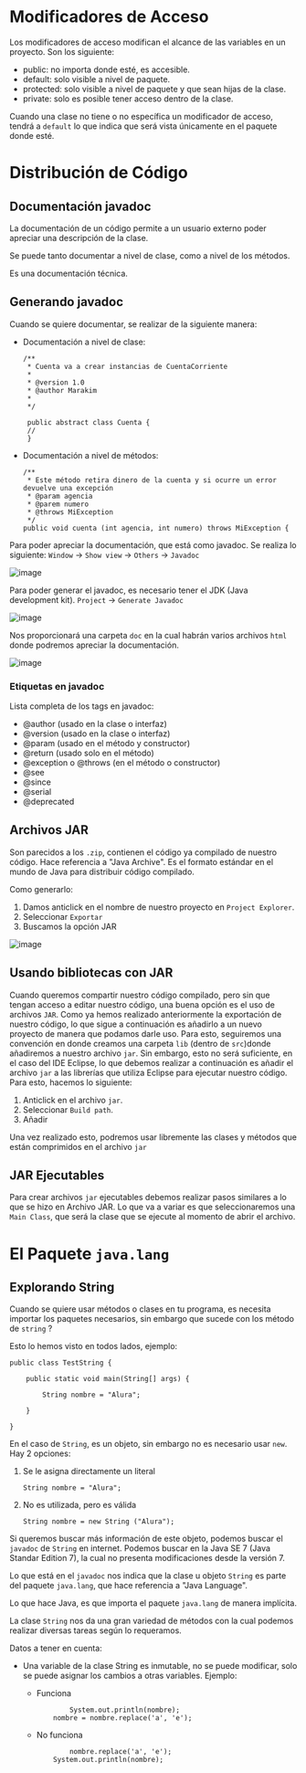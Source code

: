 
# Modificadores de Acceso

Los modificadores de acceso modifican el alcance de las variables en un proyecto.
Son los siguiente:

* public: no importa donde esté, es accesible.
* default: solo visible a nivel de paquete.
* protected: solo visible a nivel de paquete y que sean hijas de la clase.
* private: solo es posible tener acceso dentro de la clase.

Cuando una clase no tiene o no específica un modificador de acceso, tendrá a ```default``` lo que indica que será vista únicamente en el paquete donde esté.

# Distribución de Código

## Documentación javadoc

La documentación de un código permite a un usuario externo poder apreciar una descripción de la clase.

Se puede tanto documentar a nivel de clase, como a nivel de los métodos.

Es una documentación técnica.

## Generando javadoc

Cuando se quiere documentar, se realizar de la siguiente manera:

* Documentación a nivel de clase:
  ```
  /**
   * Cuenta va a crear instancias de CuentaCorriente
   *
   * @version 1.0
   * @author Marakim
   *
   */

   public abstract class Cuenta {
   //
   }
  ```

* Documentación a nivel de métodos:
  ```
  /**
   * Este método retira dinero de la cuenta y si ocurre un error devuelve una excepción
   * @param agencia
   * @parem numero
   * @throws MiException
   */
  public void cuenta (int agencia, int numero) throws MiException {

  ```

Para poder apreciar la documentación, que está como javadoc. Se realiza lo siguiente:
```Window``` -> ```Show view``` -> ```Others``` -> ```Javadoc```

![image](https://github.com/AFO10/JAVA/assets/89848233/c8a62fe7-e643-4d12-bae1-8aa713ea0150)


Para poder generar el javadoc, es necesario tener el JDK (Java development kit).
```Project``` -> ```Generate Javadoc```

![image](https://github.com/AFO10/JAVA/assets/89848233/9f41cac9-8454-47df-be2d-9ae175767fd9)

Nos proporcionará una carpeta ```doc``` en la cual habrán varios archivos ```html``` donde podremos apreciar la documentación.

![image](https://github.com/AFO10/JAVA/assets/89848233/de5f7eb1-9895-4b87-8b2c-1747f748aed0)

### Etiquetas en javadoc

Lista completa de los tags en javadoc:

* @author (usado en la clase o interfaz)
* @version (usado en la clase o interfaz)
* @param (usado en el método y constructor)
* @return (usado solo en el método)
* @exception o @throws (en el método o constructor)
* @see
* @since
* @serial
* @deprecated

## Archivos JAR

Son parecidos a los ```.zip```, contienen el código ya compilado de nuestro código.
Hace referencia a "Java Archive".
Es el formato estándar en el mundo de Java para distribuir código compilado.

Como generarlo: 

1. Damos anticlick en el nombre de nuestro proyecto en ```Project Explorer```.
2. Seleccionar ```Exportar```
3. Buscamos la opción JAR
   
![image](https://github.com/AFO10/JAVA/assets/89848233/83148fba-fcea-4773-b2e2-43a8f0fccb8b)

## Usando bibliotecas con JAR

Cuando queremos compartir nuestro código compilado, pero sin que tengan acceso a editar nuestro código, una buena opción es el uso de archivos ```JAR```.
Como ya hemos realizado anteriormente la exportación de nuestro código, lo que sigue a continuación es añadirlo a un nuevo proyecto de manera que podamos darle uso.
Para esto, seguiremos una convención en donde creamos una carpeta ```lib``` (dentro de ```src```)donde añadiremos a nuestro archivo ```jar```.
Sin embargo, esto no será suficiente, en el caso del IDE Eclipse, lo que debemos realizar a continuación es añadir el archivo ```jar``` a las librerías que utiliza Eclipse para ejecutar nuestro código.
Para esto, hacemos lo siguiente:

1. Anticlick en el archivo ```jar```.
2. Seleccionar ```Build path```.
3. Añadir

Una vez realizado esto, podremos usar libremente las clases y métodos que están comprimidos en el archivo ```jar```


## JAR Ejecutables

Para crear archivos ```jar``` ejecutables debemos realizar pasos similares a lo que se hizo en Archivo JAR.
Lo que va a variar es que seleccionaremos una ```Main Class```, que será la clase que se ejecute al momento de abrir el archivo.

# El Paquete ```java.lang```

## Explorando String

Cuando se quiere usar métodos o clases en tu programa, es necesita importar los paquetes necesarios, sin embargo que sucede con los método de ```string``` ?

Esto lo hemos visto en todos lados, ejemplo:

```
public class TestString {
	
	public static void main(String[] args) {
		
		String nombre = "Alura";
		
	}

}

```

En el caso de ```String```, es un objeto, sin embargo no es necesario usar ```new```. Hay 2 opciones:

1. Se le asigna directamente un literal
   ```
   String nombre = "Alura";
   ```
2. No es utilizada, pero es válida
   ```
   String nombre = new String ("Alura");
   ```

Si queremos buscar más información de este objeto, podemos buscar el ```javadoc``` de ```String``` en internet.
Podemos buscar en la Java SE 7 (Java Standar Edition 7), la cual no presenta modificaciones desde la versión 7.

Lo que está en el ```javadoc``` nos indica que la clase u objeto ```String``` es parte del paquete ```java.lang```, que hace referencia a "Java Language".

Lo que hace Java, es que importa el paquete ```java.lang``` de manera implícita.

La clase ```String``` nos da una gran variedad de métodos con la cual podemos realizar diversas tareas según lo requeramos.

Datos a tener en cuenta: 

* Una variable de la clase String es inmutable, no se puede modificar, solo se puede asignar los cambios a otras variables.
  Ejemplo:
  
  - Funciona
    ```
    		System.out.println(nombre);
		nombre = nombre.replace('a', 'e');
    ```
  - No funciona
    ```
    		nombre.replace('a', 'e');
		System.out.println(nombre);
    ```

